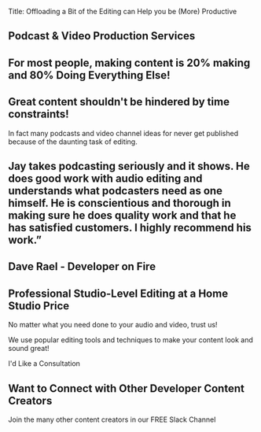 Title: Offloading a Bit of the Editing can Help you be (More) Productive

<h2 class="subtitle is-3 has-text-info">
Podcast & Video Production Services
</h2>
  <div>
  <h2 class="subtitle is-4 has-text-info">For most people, making content is 20% making and 80%
    <span class="has-text-weight-semibold">Doing Everything Else!</span>
  </h2>

  <h2 class="subtitle has-text-grey-dark has-text-weight-bold">
    Great content shouldn't be hindered by time constraints!
  </h2>

  <p>
  In fact many podcasts and video channel ideas for never get published because of the daunting task of editing.
  </p>
  </div>

<section class="section">
  <div class="box is-bold">
<h1 class="title is-4 has-text-grey">
Jay takes podcasting seriously and it shows. He does good work with audio editing and understands what podcasters need as one himself. He is conscientious and thorough in making sure he does quality work and that he has satisfied customers. I highly recommend his work.”
</h1>

<h2 class="subtitle has-text-right is-italic">Dave Rael - Developer on Fire</h2>
</div>
</section>

<section class="section">
<h2 class="subtitle is-4">Professional Studio-Level Editing at a Home Studio
Price</h2>

<p class="has-text-info">
  No matter what you need done to your audio and video, trust us!
</p>

<p>
  We use popular editing tools and techniques to make your content look and
  sound great!
</p>

<div class="section">
  <div class="is-centered">
    <a type="submit" class="button is-large">I'd Like a Consultation</a>
  </div>
</div>
</section>

<section class="level">
<div class="level-item">
  <h2 class="title is-4 has-text-info">Want to Connect with Other Developer Content Creators</h2>
  </div>

  <p class="level-item">
    <i class="fab fa-slack fa-5x px-2" style="color:#1DA1F2;"></i>
  </p>
  <p class="level-item">
    Join the many other content creators in our FREE Slack Channel
  </p>
  </div>
</section>

